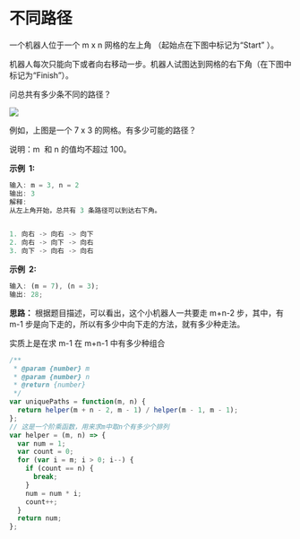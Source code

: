 # 不同路径

一个机器人位于一个 m x n 网格的左上角 （起始点在下图中标记为“Start” ）。

机器人每次只能向下或者向右移动一步。机器人试图达到网格的右下角（在下图中标记为“Finish”）。

问总共有多少条不同的路径？

![](https://assets.leetcode-cn.com/aliyun-lc-upload/uploads/2018/10/22/robot_maze.png)

例如，上图是一个 7 x 3 的网格。有多少可能的路径？

说明：m  和 n 的值均不超过 100。

**示例  1:**

```js
输入: m = 3, n = 2
输出: 3
解释:
从左上角开始，总共有 3 条路径可以到达右下角。


1. 向右 -> 向右 -> 向下
2. 向右 -> 向下 -> 向右
3. 向下 -> 向右 -> 向右

```

**示例  2:**

```js
输入: (m = 7), (n = 3);
输出: 28;
```

**思路：**
根据题目描述，可以看出，这个小机器人一共要走 m+n-2 步，其中，有 m-1 步是向下走的，所以有多少中向下走的方法，就有多少种走法。

实质上是在求 m-1 在 m+n-1 中有多少种组合

```js
/**
 * @param {number} m
 * @param {number} n
 * @return {number}
 */
var uniquePaths = function(m, n) {
  return helper(m + n - 2, m - 1) / helper(m - 1, m - 1);
};
// 这是一个阶乘函数，用来求m中取n个有多少个排列
var helper = (m, n) => {
  var num = 1;
  var count = 0;
  for (var i = m; i > 0; i--) {
    if (count == n) {
      break;
    }
    num = num * i;
    count++;
  }
  return num;
};
```
